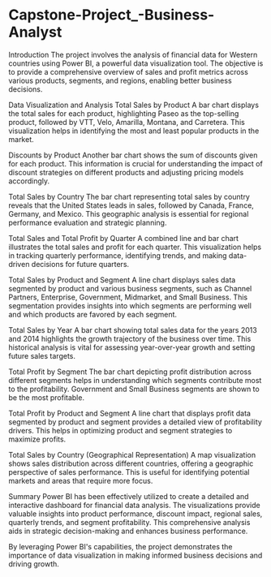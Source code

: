 # Capstone-Project_-Business-Analyst
Introduction
The project involves the analysis of financial data for Western countries using Power BI, a powerful data visualization tool. The objective is to provide a comprehensive overview of sales and profit metrics across various products, segments, and regions, enabling better business decisions.

Data Visualization and Analysis
Total Sales by Product
A bar chart displays the total sales for each product, highlighting Paseo as the top-selling product, followed by VTT, Velo, Amarilla, Montana, and Carretera. This visualization helps in identifying the most and least popular products in the market.

Discounts by Product
Another bar chart shows the sum of discounts given for each product. This information is crucial for understanding the impact of discount strategies on different products and adjusting pricing models accordingly.

Total Sales by Country
The bar chart representing total sales by country reveals that the United States leads in sales, followed by Canada, France, Germany, and Mexico. This geographic analysis is essential for regional performance evaluation and strategic planning.

Total Sales and Total Profit by Quarter
A combined line and bar chart illustrates the total sales and profit for each quarter. This visualization helps in tracking quarterly performance, identifying trends, and making data-driven decisions for future quarters.

Total Sales by Product and Segment
A line chart displays sales data segmented by product and various business segments, such as Channel Partners, Enterprise, Government, Midmarket, and Small Business. This segmentation provides insights into which segments are performing well and which products are favored by each segment.

Total Sales by Year
A bar chart showing total sales data for the years 2013 and 2014 highlights the growth trajectory of the business over time. This historical analysis is vital for assessing year-over-year growth and setting future sales targets.

Total Profit by Segment
The bar chart depicting profit distribution across different segments helps in understanding which segments contribute most to the profitability. Government and Small Business segments are shown to be the most profitable.

Total Profit by Product and Segment
A line chart that displays profit data segmented by product and segment provides a detailed view of profitability drivers. This helps in optimizing product and segment strategies to maximize profits.

Total Sales by Country (Geographical Representation)
A map visualization shows sales distribution across different countries, offering a geographic perspective of sales performance. This is useful for identifying potential markets and areas that require more focus.

Summary
Power BI has been effectively utilized to create a detailed and interactive dashboard for financial data analysis. The visualizations provide valuable insights into product performance, discount impact, regional sales, quarterly trends, and segment profitability. This comprehensive analysis aids in strategic decision-making and enhances business performance.

By leveraging Power BI's capabilities, the project demonstrates the importance of data visualization in making informed business decisions and driving growth.
